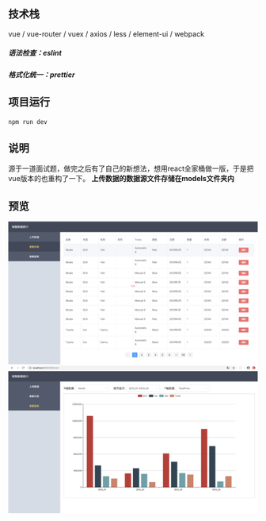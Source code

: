##  技术栈
vue / vue-router / vuex / axios / less / element-ui / webpack

##### 语法检查：eslint
##### 格式化统一：prettier


##  项目运行
```
npm run dev
```
## 说明
源于一道面试题，做完之后有了自己的新想法，想用react全家桶做一版，于是把vue版本的也重构了一下。
**上传数据的数据源文件存储在models文件夹内**

## 预览
![](./vue-table.png "表格")
![](./vue-chart.png "图表")

